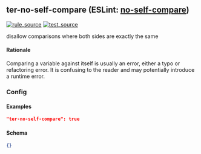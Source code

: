 <!-- Start:AutoDoc:: Modify `src/readme/rules.ts` and run `gulp readme` to update block -->

## ter-no-self-compare (ESLint: [no-self-compare](http://eslint.org/docs/rules/no-self-compare))

[![rule_source](https://img.shields.io/badge/%F0%9F%93%8F%20rule-source-green.svg)](https://github.com/buzinas/tslint-eslint-rules/blob/master/src/rules/terNoSelfCompareRule.ts)
[![test_source](https://img.shields.io/badge/%F0%9F%93%98%20test-source-blue.svg)](https://github.com/buzinas/tslint-eslint-rules/blob/master/src/test/rules/terNoSelfCompareRuleTests.ts)

disallow comparisons where both sides are exactly the same

#### Rationale

Comparing a variable against itself is usually an error, either a typo or refactoring error. It is confusing to the reader and may potentially introduce a runtime error.

### Config

#### Examples

```json
"ter-no-self-compare": true
```

#### Schema

```json
{}
```

<!-- End:AutoDoc -->
